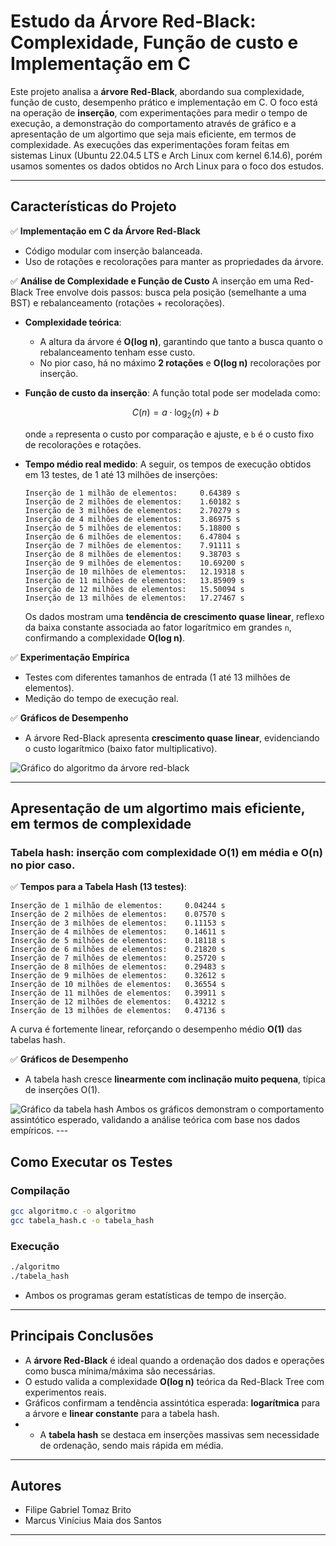 # **Estudo da Árvore Red-Black: Complexidade, Função de custo e Implementação em C**

Este projeto analisa a **árvore Red-Black**, abordando sua complexidade, função de custo, desempenho prático e implementação em C. O foco está na operação de **inserção**, com experimentações para medir o tempo de execução, a demonstração do comportamento através de gráfico e a apresentação de um algortimo que seja mais eficiente, em termos de complexidade. As execuções das experimentações foram feitas em sistemas Linux (Ubuntu 22.04.5 LTS e Arch Linux com kernel 6.14.6), porém usamos somentes os dados obtidos no Arch Linux para o foco dos estudos.

---

## **Características do Projeto**

✅ **Implementação em C da Árvore Red-Black**

* Código modular com inserção balanceada.
* Uso de rotações e recolorações para manter as propriedades da árvore.

✅ **Análise de Complexidade e Função de Custo**
A inserção em uma Red-Black Tree envolve dois passos: busca pela posição (semelhante a uma BST) e rebalanceamento (rotações + recolorações).

* **Complexidade teórica**:

  * A altura da árvore é **O(log n)**, garantindo que tanto a busca quanto o rebalanceamento tenham esse custo.
  * No pior caso, há no máximo **2 rotações** e **O(log n)** recolorações por inserção.

* **Função de custo da inserção**:
  A função total pode ser modelada como:

  $$
  C(n) = a \cdot \log_2(n) + b
  $$

  onde `a` representa o custo por comparação e ajuste, e `b` é o custo fixo de recolorações e rotações.

* **Tempo médio real medido**:
  A seguir, os tempos de execução obtidos em 13 testes, de 1 até 13 milhões de inserções:

  ```
  Inserção de 1 milhão de elementos:     0.64389 s
  Inserção de 2 milhões de elementos:    1.60182 s
  Inserção de 3 milhões de elementos:    2.70279 s
  Inserção de 4 milhões de elementos:    3.86975 s
  Inserção de 5 milhões de elementos:    5.18800 s
  Inserção de 6 milhões de elementos:    6.47804 s
  Inserção de 7 milhões de elementos:    7.91111 s
  Inserção de 8 milhões de elementos:    9.38703 s
  Inserção de 9 milhões de elementos:    10.69200 s
  Inserção de 10 milhões de elementos:   12.19318 s
  Inserção de 11 milhões de elementos:   13.85909 s
  Inserção de 12 milhões de elementos:   15.50094 s
  Inserção de 13 milhões de elementos:   17.27467 s
  ```

  Os dados mostram uma **tendência de crescimento quase linear**, reflexo da baixa constante associada ao fator logarítmico em grandes `n`, confirmando a complexidade **O(log n)**.

✅ **Experimentação Empírica**

* Testes com diferentes tamanhos de entrada (1 até 13 milhões de elementos).
* Medição do tempo de execução real.

✅ **Gráficos de Desempenho**

* A árvore Red-Black apresenta **crescimento quase linear**, evidenciando o custo logarítmico (baixo fator multiplicativo).
<img src="https://github.com/marcusv0/MarcusViniciusFilipeGabriel_ws_AA_RR_2025/raw/main/Gr%C3%A1ficos/grafico_redblack.png" alt="Gráfico do algoritmo da árvore red-black">

---

## **Apresentação de um algortimo mais eficiente, em termos de complexidade**

### Tabela hash: inserção com complexidade **O(1)** em média e **O(n)** no pior caso.

✅ **Tempos para a Tabela Hash (13 testes)**:

```
Inserção de 1 milhão de elementos:     0.04244 s
Inserção de 2 milhões de elementos:    0.07570 s
Inserção de 3 milhões de elementos:    0.11153 s
Inserção de 4 milhões de elementos:    0.14611 s
Inserção de 5 milhões de elementos:    0.18118 s
Inserção de 6 milhões de elementos:    0.21820 s
Inserção de 7 milhões de elementos:    0.25720 s
Inserção de 8 milhões de elementos:    0.29483 s
Inserção de 9 milhões de elementos:    0.32612 s
Inserção de 10 milhões de elementos:   0.36554 s
Inserção de 11 milhões de elementos:   0.39911 s
Inserção de 12 milhões de elementos:   0.43212 s
Inserção de 13 milhões de elementos:   0.47136 s
```

A curva é fortemente linear, reforçando o desempenho médio **O(1)** das tabelas hash.

✅ **Gráficos de Desempenho**

* A tabela hash cresce **linearmente com inclinação muito pequena**, típica de inserções O(1).
<img src="https://github.com/marcusv0/MarcusViniciusFilipeGabriel_ws_AA_RR_2025/raw/main/Gr%C3%A1ficos/grafico_hash.png" alt="Gráfico da tabela hash">
Ambos os gráficos demonstram o comportamento assintótico esperado, validando a análise teórica com base nos dados empíricos.
---

## **Como Executar os Testes**

### **Compilação**

```bash
gcc algoritmo.c -o algoritmo
gcc tabela_hash.c -o tabela_hash
```

### **Execução**

```bash
./algoritmo
./tabela_hash
```

* Ambos os programas geram estatísticas de tempo de inserção.
---

## **Principais Conclusões**

* A **árvore Red-Black** é ideal quando a ordenação dos dados e operações como busca mínima/máxima são necessárias.
* O estudo valida a complexidade **O(log n)** teórica da Red-Black Tree com experimentos reais.
* Gráficos confirmam a tendência assintótica esperada: **logarítmica** para a árvore e **linear constante** para a tabela hash.
* * A **tabela hash** se destaca em inserções massivas sem necessidade de ordenação, sendo mais rápida em média.

---

## **Autores**

* Filipe Gabriel Tomaz Brito
* Marcus Vinícius Maia dos Santos

---
